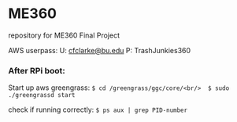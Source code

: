 # ME360
repository for ME360 Final Project

AWS userpass:
U: cfclarke@bu.edu
P: TrashJunkies360


### After RPi boot:
Start up aws greengrass:
`$ cd /greengrass/ggc/core/<br/> 
$ sudo ./greengrassd start` 

check if running correctly:
`$ ps aux | grep PID-number`
